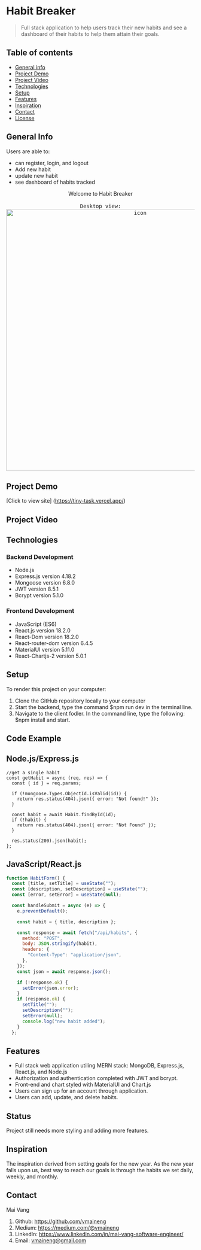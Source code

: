 # Habit Breaker
>Full stack application to help users track their new habits and see a dashboard of their habits to help them attain their goals.

## Table of contents
* [General info](#general-info)
* [Project Demo](#project-demo)
* [Project Video](#project-video)
* [Technologies](#technologies)
* [Setup](#setup)
* [Features](#features)
* [Inspiration](#inspiration)
* [Contact](#contact)
* [License](#license)

## General Info
Users are able to:

- can register, login, and logout
- Add new habit
- update new habit
- see dashboard of habits tracked

<div align="center">Welcome to Habit Breaker </div>
<br/>
<div align="center">
<kbd>
Desktop view:
<img width="700" alt="icon" src="https://user-images.githubusercontent.com/100221733/209727878-5091d8d3-d1eb-462f-ae70-24a0c202c7d7.png">
</kbd>
</div>

## Project Demo
[Click to view site] (https://tiny-task.vercel.app/)

## Project Video

## Technologies
### Backend Development 
* Node.js 
* Express.js version 4.18.2
* Mongoose version 6.8.0
* JWT version 8.5.1
* Bcrypt version 5.1.0

### Frontend Development 
* JavaScript (ES6)
* React.js version 18.2.0
* React-Dom version 18.2.0
* React-router-dom version 6.4.5
* MaterialUI version 5.11.0
* React-Chartjs-2 version 5.0.1

## Setup
To render this project on your computer:
1. Clone the GitHub repository locally to your computer
2. Start the backend, type the command $npm run dev in the terminal line.
3. Navigate to the client fodler. In the command line, type the following:
$npm install and start. 


## Code Example
## Node.js/Express.js

```Express
//get a single habit
const getHabit = async (req, res) => {
  const { id } = req.params;

  if (!mongoose.Types.ObjectId.isValid(id)) {
    return res.status(404).json({ error: "Not found!" });
  }

  const habit = await Habit.findById(id);
  if (!habit) {
    return res.status(404).json({ error: "Not Found" });
  }

  res.status(200).json(habit);
};
```

## JavaScript/React.js

```js
function HabitForm() {
  const [title, setTitle] = useState("");
  const [description, setDescription] = useState("");
  const [error, setError] = useState(null);

  const handleSubmit = async (e) => {
    e.preventDefault();

    const habit = { title, description };

    const response = await fetch("/api/habits", {
      method: "POST",
      body: JSON.stringify(habit),
      headers: {
        "Content-Type": "application/json",
      },
    });
    const json = await response.json();

    if (!response.ok) {
      setError(json.error);
    }
    if (response.ok) {
      setTitle("");
      setDescription("");
      setError(null);
      console.log("new habit added");
    }
  };

```

## Features

* Full stack web application utiling MERN stack: MongoDB, Express.js, React.js, and Node.js
* Authorization and authentication completed with JWT and bcrypt.
* Front-end and chart styled with MaterialUI and Chart.js
* Users can sign up for an account through application.
* Users can add, update, and delete habits.

## Status

Project still needs more styling and adding more features. 

## Inspiration

The inspiration derived from setting goals for the new year. As the new year falls upon us, best way to reach our goals is through the habits we set daily, weekly, and monthly.

## Contact
Mai Vang

1. Github: https://github.com/vmaineng
2. Medium: https://medium.com/@vmaineng
3. LinkedIn: https://www.linkedin.com/in/mai-vang-software-engineer/
4. Email: vmaineng@gmail.com
